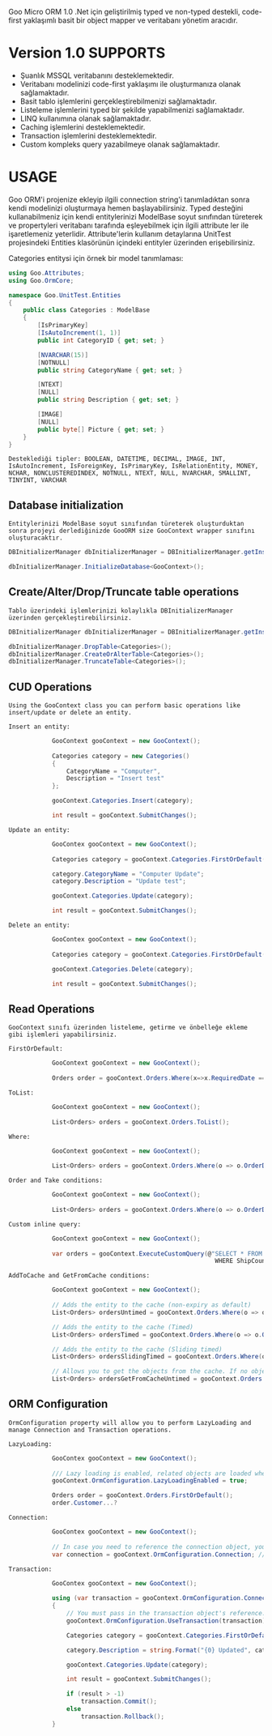 Goo Micro ORM 1.0 .Net için geliştirilmiş typed ve non-typed destekli, code-first yaklaşımlı basit bir object mapper ve veritabanı yönetim aracıdır.

# Version 1.0 SUPPORTS
* Şuanlık MSSQL veritabanını desteklemektedir.
* Veritabanı modelinizi code-first yaklaşımı ile oluşturmanıza olanak sağlamaktadır.
* Basit tablo işlemlerini gerçekleştirebilmenizi sağlamaktadır.
* Listeleme işlemlerini typed bir şekilde yapabilmenizi sağlamaktadır.
* LINQ kullanımına olanak sağlamaktadır.
* Caching işlemlerini desteklemektedir.
* Transaction işlemlerini desteklemektedir.
* Custom kompleks query yazabilmeye olanak sağlamaktadır.

# USAGE
Goo ORM'i projenize ekleyip ilgili connection string'i tanımladıktan sonra kendi modelinizi oluşturmaya hemen başlayabilirsiniz.
Typed desteğini kullanabilmeniz için kendi entitylerinizi ModelBase soyut sınıfından türeterek ve propertyleri veritabanı tarafında eşleyebilmek için ilgili attribute ler ile işaretlemeniz yeterlidir.
Attribute'lerin kullanım detaylarına UnitTest projesindeki Entities klasörünün içindeki entityler üzerinden erişebilirsiniz.

Categories entitysi için örnek bir model tanımlaması:

```csharp
using Goo.Attributes;
using Goo.OrmCore;

namespace Goo.UnitTest.Entities
{
    public class Categories : ModelBase
    {
        [IsPrimaryKey]
        [IsAutoIncrement(1, 1)]
        public int CategoryID { get; set; }

        [NVARCHAR(15)]
        [NOTNULL]
        public string CategoryName { get; set; }

        [NTEXT]
        [NULL]
        public string Description { get; set; }

        [IMAGE]
        [NULL]
        public byte[] Picture { get; set; }
    }
}
```

`Desteklediği tipler: BOOLEAN, DATETIME, DECIMAL, IMAGE, INT, IsAutoIncrement, IsForeignKey, IsPrimaryKey, IsRelationEntity, MONEY, NCHAR, NONCLUSTEREDINDEX, NOTNULL, NTEXT, NULL, NVARCHAR, SMALLINT, TINYINT, VARCHAR`


Database initialization
-----------------------
`Entitylerinizi ModelBase soyut sınıfından türeterek oluşturduktan sonra projeyi derlediğinizde GooORM size GooContext wrapper sınıfını oluşturacaktır.`

```csharp
DBInitializerManager dbInitializerManager = DBInitializerManager.getInstance;

dbInitializerManager.InitializeDatabase<GooContext>();
```

Create/Alter/Drop/Truncate table operations
-------------------------------------------
`Tablo üzerindeki işlemlerinizi kolaylıkla DBInitializerManager üzerinden gerçekleştirebilirsiniz.`

```csharp
DBInitializerManager dbInitializerManager = DBInitializerManager.getInstance;

dbInitializerManager.DropTable<Categories>();
dbInitializerManager.CreateOrAlterTable<Categories>();
dbInitializerManager.TruncateTable<Categories>();
```

CUD Operations
--------------
`Using the GooContext class you can perform basic operations like insert/update or delete an entity.`

`Insert an entity:`
```csharp
            GooContext gooContext = new GooContext();
            
            Categories category = new Categories()
            {
                CategoryName = "Computer",
                Description = "Insert test"
            };

            gooContext.Categories.Insert(category);

            int result = gooContext.SubmitChanges();
```
`Update an entity:`
```csharp
            GooContex gooContext = new GooContext();
            
            Categories category = gooContext.Categories.FirstOrDefault();

            category.CategoryName = "Computer Update";
            category.Description = "Update test";

            gooContext.Categories.Update(category);

            int result = gooContext.SubmitChanges();
```
`Delete an entity:`
```csharp
            GooContex gooContext = new GooContext();
            
            Categories category = gooContext.Categories.FirstOrDefault();

            gooContext.Categories.Delete(category);

            int result = gooContext.SubmitChanges();
```

Read Operations
---------------
`GooContext sınıfı üzerinden listeleme, getirme ve önbelleğe ekleme gibi işlemleri yapabilirsiniz.`

`FirstOrDefault:`
```csharp
            GooContext gooContext = new GooContext();
            
            Orders order = gooContext.Orders.Where(x=>x.RequiredDate == DateTime.Now).FirstOrDefault();
```
`ToList:`
```csharp
            GooContext gooContext = new GooContext();
            
            List<Orders> orders = gooContext.Orders.ToList();
```
`Where:`
```csharp
            GooContext gooContext = new GooContext();
            
            List<Orders> orders = gooContext.Orders.Where(o => o.OrderDate > DateTime.Parse("1997-12-31") && o.ShipCountry == "Brazil").ToList();
```
`Order and Take conditions:`
```csharp
            GooContext gooContext = new GooContext();
            
            List<Orders> orders = gooContext.Orders.Where(o => o.OrderDate > DateTime.Parse("1997-12-31") && o.ShipCountry == "Brazil").OrderByAscending(x => x.OrderID).Take(5).ToList();
```
`Custom inline query:`
```csharp
            GooContext gooContext = new GooContext();
            
            var orders = gooContext.ExecuteCustomQuery(@"SELECT * FROM Orders
                                                         WHERE ShipCountry = 'Brazil' AND ShipVia = 3");
```
`AddToCache and GetFromCache conditions:`
```csharp
            GooContext gooContext = new GooContext();
            
            // Adds the entity to the cache (non-expiry as default)
            List<Orders> ordersUntimed = gooContext.Orders.Where(o => o.OrderDate > DateTime.Parse("1997-12-31") && o.ShipCountry == "Brazil").AddToCache("AddToCacheUntimed").ToList();

            // Adds the entity to the cache (Timed)
            List<Orders> ordersTimed = gooContext.Orders.Where(o => o.OrderDate > DateTime.Parse("1997-12-31") && o.ShipCountry == "Brazil").AddToCache("AddToCacheTimed", CacheManager.EExpirationType.Expiration, new DateTime(2015, 6, 10)).ToList();

            // Adds the entity to the cache (Sliding timed)
            List<Orders> ordersSlidingTimed = gooContext.Orders.Where(o => o.OrderDate > DateTime.Parse("1997-12-31") && o.ShipCountry == "Brazil").AddToCache("AddToCacheSlidingTimed", CacheManager.EExpirationType.SlidingExpiration, new TimeSpan(1, 0, 0)).ToList();

            // Allows you to get the objects from the cache. If no objects are found, returns null.
            List<Orders> ordersGetFromCacheUntimed = gooContext.Orders.GetFromCache("AddToCacheUntimed"); // "AddToCacheTimed" or "AddToCacheSlidingTimed"
```

ORM Configuration
---------------
`OrmConfiguration property will allow you to perform LazyLoading and manage Connection and Transaction operations.`

`LazyLoading:`
```csharp
            GooContex gooContext = new GooContext();
            
            /// Lazy loading is enabled, related objects are loaded when they are accessed through a navigation property. (false as default)
            gooContext.OrmConfiguration.LazyLoadingEnabled = true;

            Orders order = gooContext.Orders.FirstOrDefault();
            order.Customer...?
```
`Connection:`
```csharp
            GooContex gooContext = new GooContext();
            
            // In case you need to reference the connection object, you need to open and manage the connection.
            var connection = gooContext.OrmConfiguration.Connection; // .Open();
```
`Transaction:`
```csharp
            GooContex gooContext = new GooContext();
            
            using (var transaction = gooContext.OrmConfiguration.Connection.BeginTransaction())
            {
                // You must pass in the transaction object's reference.
                gooContext.OrmConfiguration.UseTransaction(transaction);

                Categories category = gooContext.Categories.FirstOrDefault();

                category.Description = string.Format("{0} Updated", category.Description);

                gooContext.Categories.Update(category);

                int result = gooContext.SubmitChanges();

                if (result > -1)
                    transaction.Commit();
                else
                    transaction.Rollback();
            }
```
